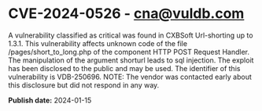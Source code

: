 # CVE-2024-0526 - cna@vuldb.com

A vulnerability classified as critical was found in CXBSoft Url-shorting up to 1.3.1. This vulnerability affects unknown code of the file /pages/short_to_long.php of the component HTTP POST Request Handler. The manipulation of the argument shorturl leads to sql injection. The exploit has been disclosed to the public and may be used. The identifier of this vulnerability is VDB-250696. NOTE: The vendor was contacted early about this disclosure but did not respond in any way.

**Publish date:** 2024-01-15
